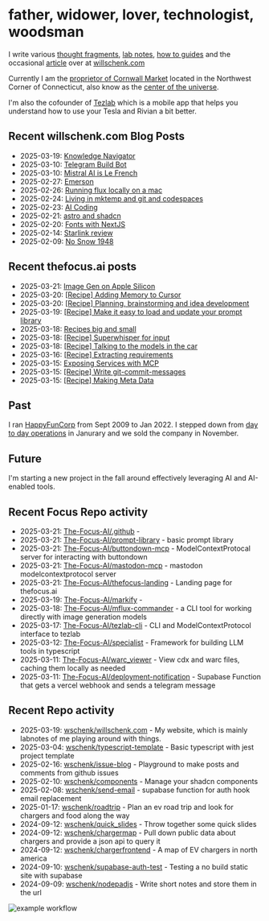 # father, widower, lover, technologist, woodsman

I write various [thought fragments](https://willschenk.com/fragments/), [lab notes](https://willschenk.com/labnotes/), [how to guides](https://willschenk.com/howto/) and the occasional [article](https://willschenk.com/articles/) over at [willschenk.com](https://willschenk.com)

Currently I am the [proprietor of Cornwall Market](https://www.cornwallmarket.com/) located in the Northwest Corner of Connecticut, also know as the [center of the universe](https://www.cornwallmarket.com/why-cornwall).

I'm also the cofounder of [Tezlab](https://tezlabapp.com) which is a mobile app that helps you understand how to use your Tesla and Rivian a bit better.

## Recent willschenk.com Blog Posts

 - 2025-03-19: [Knowledge Navigator](https://willschenk.com/fragments/2025/knowledge_navigator/)
 - 2025-03-10: [Telegram Build Bot](https://willschenk.com/labnotes/2025/telegram_build_bot/)
 - 2025-03-10: [Mistral AI is Le French](https://willschenk.com/fragments/2025/mistral_ai_is_le_french/)
 - 2025-02-27: [Emerson](https://willschenk.com/fragments/2025/emerson/)
 - 2025-02-26: [Running flux locally on a mac](https://willschenk.com/howto/2025/running_flux_locally_on_a_mac/)
 - 2025-02-24: [Living in mktemp and git and codespaces](https://willschenk.com/articles/2025/living_in_mktemp_and_git/)
 - 2025-02-23: [AI Coding](https://willschenk.com/fragments/2025/ai_coding/)
 - 2025-02-21: [astro and shadcn](https://willschenk.com/labnotes/2025/astro_and_shadcn/)
 - 2025-02-20: [Fonts with NextJS](https://willschenk.com/howto/2025/fonts_with_next_js/)
 - 2025-02-14: [Starlink review](https://willschenk.com/fragments/2025/starlink_review/)
 - 2025-02-09: [No Snow 1948](https://willschenk.com/fragments/2025/no_snow_1948/)

## Recent thefocus.ai posts

 - 2025-03-21: [Image Gen on Apple Silicon](https://thefocus.ai/use-cases/flux-images/)
 - 2025-03-20: [[Recipe] Adding Memory to Cursor](https://thefocus.ai/recipes/add-memory-to-cursor/)
 - 2025-03-20: [[Recipe] Planning, brainstorming and idea development](https://thefocus.ai/recipes/product-ideation/)
 - 2025-03-19: [[Recipe] Make it easy to load and update your prompt library](https://thefocus.ai/recipes/load-and-save-your-prompts/)
 - 2025-03-18: [Recipes big and small](https://thefocus.ai/recipes/)
 - 2025-03-18: [[Recipe] Superwhisper for input](https://thefocus.ai/recipes/superwhisper/)
 - 2025-03-18: [[Recipe] Talking to the models in the car](https://thefocus.ai/recipes/talking-in-the-car/)
 - 2025-03-16: [[Recipe] Extracting requirements](https://thefocus.ai/recipes/extracting-requirements/)
 - 2025-03-15: [Exposing Services with MCP](https://thefocus.ai/posts/exposing-services-with-mcp/)
 - 2025-03-15: [[Recipe] Write git-commit-messages](https://thefocus.ai/recipes/git-commit-messages/)
 - 2025-03-15: [[Recipe] Making Meta Data](https://thefocus.ai/recipes/making-meta-data/)

## Past

I ran [HappyFunCorp](https://happyfuncorp.com) from Sept 2009 to Jan 2022. I stepped down from [day to day operations](https://willschenk.com/fragments/2023/a_good_death/) in Janurary and we sold the company in November.

## Future

I'm starting a new project in the fall around effectively leveraging AI and AI-enabled tools.

## Recent Focus Repo activity

 - 2025-03-21: [The-Focus-AI/.github](https://github.com/The-Focus-AI/.github) - 
 - 2025-03-21: [The-Focus-AI/prompt-library](https://github.com/The-Focus-AI/prompt-library) - basic prompt library
 - 2025-03-21: [The-Focus-AI/buttondown-mcp](https://github.com/The-Focus-AI/buttondown-mcp) - ModelContextProtocal server for interacting with buttondown
 - 2025-03-21: [The-Focus-AI/mastodon-mcp](https://github.com/The-Focus-AI/mastodon-mcp) - mastodon modelcontextprotocol server
 - 2025-03-21: [The-Focus-AI/thefocus-landing](https://github.com/The-Focus-AI/thefocus-landing) - Landing page for thefocus.ai
 - 2025-03-19: [The-Focus-AI/markify](https://github.com/The-Focus-AI/markify) - 
 - 2025-03-18: [The-Focus-AI/mflux-commander](https://github.com/The-Focus-AI/mflux-commander) - a CLI tool for working directly with image generation models
 - 2025-03-17: [The-Focus-AI/tezlab-cli](https://github.com/The-Focus-AI/tezlab-cli) - CLI and ModelContextProtocol interface to tezlab
 - 2025-03-12: [The-Focus-AI/specialist](https://github.com/The-Focus-AI/specialist) - Framework for building LLM tools in typescript
 - 2025-03-11: [The-Focus-AI/warc_viewer](https://github.com/The-Focus-AI/warc_viewer) - View cdx and warc files, caching them locally as needed
 - 2025-03-11: [The-Focus-AI/deployment-notification](https://github.com/The-Focus-AI/deployment-notification) - Supabase Function that gets a vercel webhook and sends a telegram message


## Recent Repo activity

 - 2025-03-19: [wschenk/willschenk.com](https://github.com/wschenk/willschenk.com) - My website, which is mainly labnotes of me playing around with things.
 - 2025-03-04: [wschenk/typescript-template](https://github.com/wschenk/typescript-template) - Basic typescript with jest project template
 - 2025-02-16: [wschenk/issue-blog](https://github.com/wschenk/issue-blog) - Playground to make posts and comments from github issues
 - 2025-02-10: [wschenk/components](https://github.com/wschenk/components) - Manage your shadcn components
 - 2025-02-08: [wschenk/send-email](https://github.com/wschenk/send-email) - supabase function for auth hook email replacement
 - 2025-01-17: [wschenk/roadtrip](https://github.com/wschenk/roadtrip) - Plan an ev road trip and look for chargers and food along the way
 - 2024-09-12: [wschenk/quick_slides](https://github.com/wschenk/quick_slides) - Throw together some quick slides
 - 2024-09-12: [wschenk/chargermap](https://github.com/wschenk/chargermap) - Pull down public data about chargers and provide a json api to query it
 - 2024-09-12: [wschenk/chargerfrontend](https://github.com/wschenk/chargerfrontend) - A map of EV chargers in north america
 - 2024-09-10: [wschenk/supabase-auth-test](https://github.com/wschenk/supabase-auth-test) - Testing a no build static site with supabase
 - 2024-09-09: [wschenk/nodepadjs](https://github.com/wschenk/nodepadjs) - Write short notes and store them in the url


![example workflow](https://github.com/wschenk/wschenk/actions/workflows/build.yml/badge.svg)